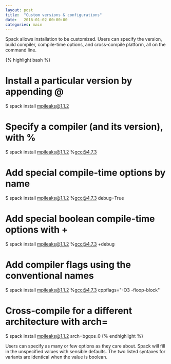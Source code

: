 ```yaml
---
layout: post
title:  "Custom versions & configurations"
date:   2016-01-02 00:00:00
categories: main
---
```


Spack allows installation to be customized.  Users can specify the
version, build compiler, compile-time options, and cross-compile
platform, all on the command line.

{% highlight bash %}
   # Install a particular version by appending @
   $ spack install mpileaks@1.1.2

   # Specify a compiler (and its version), with %
   $ spack install mpileaks@1.1.2 %gcc@4.7.3

   # Add special compile-time options by name
   $ spack install mpileaks@1.1.2 %gcc@4.7.3 debug=True

   # Add special boolean compile-time options with +
   $ spack install mpileaks@1.1.2 %gcc@4.7.3 +debug

   # Add compiler flags using the conventional names
   $ spack install mpileaks@1.1.2 %gcc@4.7.3 cppflags=\"-O3 -floop-block\"

   # Cross-compile for a different architecture with arch=
   $ spack install mpileaks@1.1.2 arch=bgqos_0
{% endhighlight %}

Users can specify as many or few options as they care about. Spack
will fill in the unspecified values with sensible defaults. The two listed
syntaxes for variants are identical when the value is boolean.
